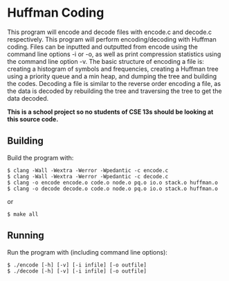 # Huffman Coding

This program will encode and decode files with encode.c and decode.c respectively. This program will perform encoding/decoding with Huffman coding. Files can be inputted and outputted from encode using the command line options -i or -o, as well as print compression statistics using the command line option -v. The basic structure of encoding a file is: creating a histogram of symbols and frequencies, creating a Huffman tree using a priority queue and a min heap, and dumping the tree and building the codes. Decoding a file is similar to the reverse order encoding a file, as the data is decoded by rebuilding the tree and traversing the tree to get the data decoded.

**This is a school project so no students of CSE 13s should be looking at this source code.**

## Building

Build the program with:

```
$ clang -Wall -Wextra -Werror -Wpedantic -c encode.c
$ clang -Wall -Wextra -Werror -Wpedantic -c decode.c
$ clang -o encode encode.o code.o node.o pq.o io.o stack.o huffman.o
$ clang -o decode decode.o code.o node.o pq.o io.o stack.o huffman.o
```
or

```
$ make all
```

## Running

Run the program with (including command line options):

```
$ ./encode [-h] [-v] [-i infile] [-o outfile]
$ ./decode [-h] [-v] [-i infile] [-o outfile]
```



